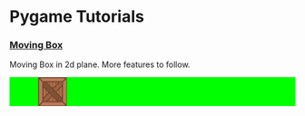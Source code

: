 # Pygame Tutorials

### [Moving Box](https://github.com/HSaurabh0919/tacos/tree/main/FederatedLearning) 
Moving Box in 2d plane. More features to follow.

![alt-text](https://github.com/HSaurabh0919/tacos/blob/main/Pygame_Tutorials/Assets/movie.gif)








